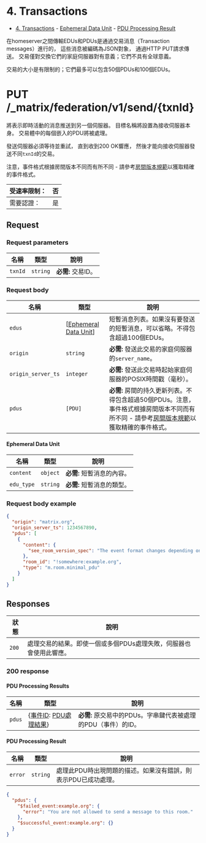 # 4. Transactions

- [4. Transactions](#4-transactions)
      - [Ephemeral Data Unit](#ephemeral-data-unit)
      - [PDU Processing Result](#pdu-processing-result)

在homeserver之間傳輸EDUs和PDUs是通過交易消息（Transaction messages）進行的，
這些消息被編碼為JSON對象，
通過HTTP PUT請求傳送。
交易僅對交換它們的家庭伺服器對有意義；它們不具有全球意義。

交易的大小是有限制的；它們最多可以包含50個PDUs和100個EDUs。

<!-- markdownlint-disable -->
<h1>PUT <a>/_matrix/federation/v1/send/{txnId}</a></h1>
<!-- markdownlint-enable -->

將表示即時活動的消息推送到另一個伺服器。
目標名稱將設置為接收伺服器本身。
交易體中的每個嵌入的PDU將被處理。

發送伺服器必須等待並重試，
直到收到200 OK響應，
然後才能向接收伺服器發送不同`txnId`的交易。

注意，事件格式根據房間版本不同而有所不同 - 請參考[房間版本規範](/v1.11/rooms)以獲取精確的事件格式。

| 受速率限制： | 否 |
| --- | --- |
| 需要認證： | 是 |

<!-- markdownlint-disable -->
<h2> Request</h2>
<h3> Request parameters </h3>
<!-- markdownlint-enable -->

| 名稱 | 類型 | 說明 |
| --- | --- | --- |
| `txnId` | `string` | **必需:** 交易ID。 |

<!-- markdownlint-disable -->
<h3> Request body </h3>
<!-- markdownlint-enable -->

<!-- markdownlint-disable -->
| 名稱 | 類型 | 說明 |
| --- | --- | --- |
| `edus` | [[Ephemeral Data Unit](#ephemeral-data-unit)] | 短暫消息列表。如果沒有要發送的短暫消息，可以省略。不得包含超過100個EDUs。 |
| `origin` | `string` | **必需:** 發送此交易的家庭伺服器的`server_name`。 |
| `origin_server_ts` | `integer` | **必需:** 發送此交易時起始家庭伺服器的POSIX時間戳（毫秒）。 |
| `pdus` | `[PDU]` | **必需:** 房間的持久更新列表。不得包含超過50個PDUs。注意，事件格式根據房間版本不同而有所不同 - 請參考[房間版本規範](/v1.11/rooms)以獲取精確的事件格式。 |
<!-- markdownlint-enable -->

<!-- markdownlint-disable -->
#### Ephemeral Data Unit
<!-- markdownlint-enable -->

| 名稱 | 類型 | 說明 |
| --- | --- | --- |
| `content` | `object` | **必需:** 短暫消息的內容。 |
| `edu_type` | `string` | **必需:** 短暫消息的類型。 |

<!-- markdownlint-disable -->
<h3> Request body example</h3>
<!-- markdownlint-enable -->

<!-- markdownlint-disable -->
```json
{
  "origin": "matrix.org",
  "origin_server_ts": 1234567890,
  "pdus": [
    {
      "content": {
        "see_room_version_spec": "The event format changes depending on the room version."
      },
      "room_id": "!somewhere:example.org",
      "type": "m.room.minimal_pdu"
    }
  ]
}
```
<!-- markdownlint-enable -->

<!-- markdownlint-disable -->
<h2> Responses </h2>
<!-- markdownlint-enable -->

| 狀態 | 說明 |
| --- | --- |
| `200` | 處理交易的結果。即使一個或多個PDUs處理失敗，伺服器也會使用此響應。 |

<!-- markdownlint-disable -->
<h3> 200 response </h3>
<h4> PDU Processing Results </h4>
<!-- markdownlint-enable -->

<!-- markdownlint-disable -->
| 名稱 | 類型 | 說明 |
| --- | --- | --- |
| `pdus` | {[事件ID](/v1.11/appendices#event-ids): [PDU處理結果](#pdu-processing-result)} | **必需:** 原交易中的PDUs。字串鍵代表被處理的PDU（事件）的ID。 |
<!-- markdownlint-enable -->

<!-- markdownlint-disable -->
#### PDU Processing Result
<!-- markdownlint-enable -->

| 名稱 | 類型 | 說明 |
| --- | --- | --- |
| `error` | `string` | 處理此PDU時出現問題的描述。如果沒有錯誤，則表示PDU已成功處理。 |

```json
{
  "pdus": {
    "$failed_event:example.org": {
      "error": "You are not allowed to send a message to this room."
    },
    "$successful_event:example.org": {}
  }
}
```
